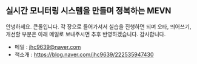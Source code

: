 ## 실시간 모니터링 시스템을 만들며 정복하는 MEVN
안녕하세요. 큰돌입니다. 각 장으로 들어가셔서 실습을 진행하면 되며 오타, 띄어쓰기, 개선할 부분은 아래 메일로 보내주시면 추후 반영하겠습니다.  감사합니다. 
 - 메일 : jhc9639@naver.com
 - 책소개 : https://blog.naver.com/jhc9639/222535947430